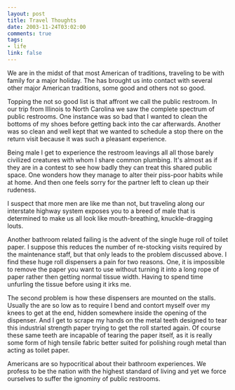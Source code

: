 ```yaml
--- 
layout: post
title: Travel Thoughts
date: 2003-11-24T03:02:00
comments: true
tags:
- life
link: false
---
```

We are in the midst of that most American of traditions, traveling to be with family for a major holiday. The has brought us into contact with several other major American traditions, some good and others not so good.

Topping the not so good list is that affront we call the public restroom. In our trip from Illinois to North Carolina we saw the complete spectrum of public restrooms. One instance was so bad that I wanted to clean the bottoms of my shoes before getting back into the car afterwards. Another was so clean and well kept that we wanted to schedule a stop there on the return visit because it was such a pleasant experience.

Being male I get to experience the restroom leavings all all those barely civilized creatures with whom I share common plumbing. It's almost as if they are in a contest to see how badly they can treat this shared public space. One wonders how they manage to alter their piss-poor habits while at home. And then one feels sorry for the partner left to clean up their rudeness.

I suspect that more men are like me than not, but traveling along our interstate highway system exposes you to a breed of male that is determined to make us all look like mouth-breathing, knuckle-dragging louts.

Another bathroom related failing is the advent of the single huge roll of toilet paper. I suppose this reduces the number of re-stocking visits required by the maintenance staff, but that only leads to the problem discussed above. I find these huge roll dispensers a pain for two reasons. One, it is impossible to remove the paper you want to use without turning it into a long rope of paper rather then getting normal tissue width. Having to spend time unfurling the tissue before using it irks me.

The second problem is how these dispensers are mounted on the stalls. Usually the are so low as to require I bend and contort myself over my knees to get at the end, hidden somewhere inside the opening of the dispenser. And I get to scrape my hands on the metal teeth designed to tear this industrial strength paper trying to get the roll started again. Of course these same teeth are incapable of tearing the paper itself, as it is really some form of high tensile fabric better suited for polishing rough metal than acting as toilet paper.

Americans are so hypocritical about their bathroom experiences. We profess to be the nation with the highest standard of living and yet we force ourselves to suffer the ignominy of public restrooms.
